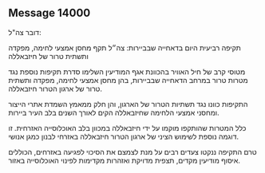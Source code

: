 ## Message 14000

דובר צה"ל:

תקיפה רביעית היום בדאחייה שבביירות: צה״ל תקף מחסן אמצעי לחימה, מפקדה ותשתית טרור של חיזבאללה

מטוסי קרב של חיל האוויר בהכוונת אגף המודיעין השלימו סדרת תקיפות נוספת נגד מטרות טרור במרחב הדאחייה שבביירות, בהן מחסן אמצעי לחימה, מפקדה ותשתית טרור של ארגון הטרור חיזבאללה.

התקיפות כוונו נגד תשתיות הטרור של הארגון, והן חלק ממאמץ השמדת אתרי הייצור ומחסני אמצעי הלחימה שחיזבאללה הקים לאורך השנים בלב העיר ביירות.

כלל המטרות שהותקפו מוקמו על ידי חיזבאללה במכוון בלב האוכלוסייה האזרחית. זו דוגמה נוספת לשימוש הציני של ארגון הטרור חיזבאללה באזרחי לבנון כמגן אנושי.

טרם התקיפה ננקטו צעדים רבים על מנת לצמצם את הסיכוי לפגיעה באזרחים, הכוללים איסוף מודיעין מקדים, תצפית מדויקת ואזהרות מקדימות לפינוי האוכלוסייה באזור.

